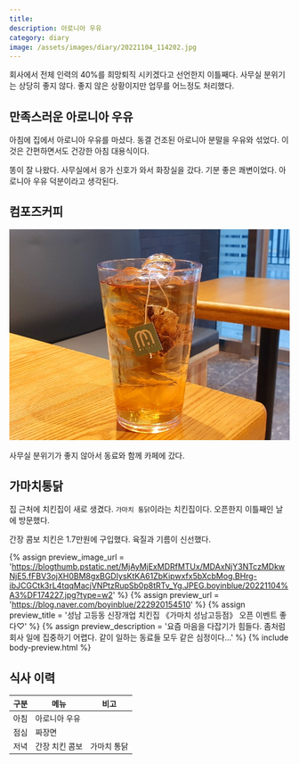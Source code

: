 ```yaml
---
title: 
description: 아로니아 우유
category: diary
image: /assets/images/diary/20221104_114202.jpg
---
```


회사에서 전체 인력의 40%를 희망퇴직 시키겠다고 선언한지 이틀째다. 
사무실 분위기는 상당히 좋지 않다. 
좋지 않은 상황이지만 업무를 어느정도 처리했다. 


만족스러운 아로니아 우유
---
아침에 집에서 아로니아 우유를 마셨다. 
동결 건조된 아로니아 분말을 우유와 섞었다. 
이것은 간편하면서도 건강한 아침 대용식이다. 


똥이 잘 나왔다. 
사무실에서 응가 신호가 와서 화장실을 갔다. 
기분 좋은 쾌변이었다. 
아로니아 우유 덕분이라고 생각된다. 


컴포즈커피
---
![](/assets/images/cafe/컴포즈커피-성남고등점/컴포즈커피-성남고등점-EarlGrey.jpg)

사무실 분위기가 좋지 않아서 동료와 함께 카페에 갔다. 



가마치통닭
---
집 근처에 치킨집이 새로 생겼다. 
`가마치 통닭`이라는 치킨집이다. 
오픈한지 이틀째인 날에 방문했다. 


간장 콤보 치킨은 1.7만원에 구입했다. 
육질과 기름이 신선했다. 


{% assign preview_image_url = 'https://blogthumb.pstatic.net/MjAyMjExMDRfMTUx/MDAxNjY3NTczMDkwNjE5.fFBV3ojXH0BM8gxBGDIysKtKA61ZbKipwxfx5bXcbMog.BHrg-ibJCGCtk3rL4tqqMacjVNPtzRupSb0p8tRTv_Yg.JPEG.boyinblue/20221104%A3%DF174227.jpg?type=w2' %}
{% assign preview_url = 'https://blog.naver.com/boyinblue/222920154510' %}
{% assign preview_title = '성남 고등동 신장개업 치킨집 《가마치 성남고등점》 오픈 이벤트 좋다♡' %}
{% assign preview_description = '요즘 마음을 다잡기가 힘들다. 좀처럼 회사 일에 집중하기 어렵다. 같이 일하는 동료들 모두 같은 심정이다...' %}
{% include body-preview.html %}



식사 이력
---

|구분|메뉴|비고|
|---|---|---|
|아침|아로니아 우유|   |
|점심|짜장면|   |
|저녁|간장 치킨 콤보|가마치 통닭|
